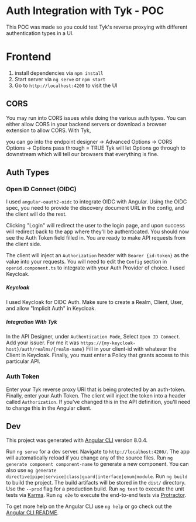 # Auth Integration with Tyk - POC
This POC was made so you could test Tyk's reverse proxying with different authentication types in a UI.

# Frontend

1. install dependencies via `npm install`
2. Start server via `ng serve` or `npm start`
3. Go to `http://localhost:4200` to visit the UI

## CORS
You may run into CORS issues while doing the various auth types.  You can either allow CORS in your backend servers or download a browser extension to allow CORS.  With Tyk, 

you can go into the endpoint designer -> Advanced Options -> CORS Options -> Options pass through = TRUE
Tyk will let Options go through to downstream which will tell our browsers that everything is fine.


## Auth Types
### Open ID Connect (OIDC)
I used `angular-oauth2-oidc` to integrate OIDC with Angular.  Using the OIDC spec, you need to provide the discovery document URL in the config, and the client will do the rest.  

Clicking "Login" will redirect the user to the login page, and upon success will redirect back to the app where they'll be authenticated. 
You should now see the Auth Token field filled in.  You are ready to make API requests from the client side.

The client will inject an `Authorization` header with `Bearer {id-token}` as the value into your requests.
You will need to edit the `Config` section in `openid.component.ts` to integrate with your Auth Provider of choice.  I used Keycloak.

##### Keycloak
I used Keycloak for OIDC Auth.  Make sure to create a Realm, Client, User, and allow "Implicit Auth" in Keycloak.
##### Integration With Tyk
In the API Designer, under `Authentication Mode`, Select `Open ID Connect`. Add your issuer.  For me it was `https://{my-keycloak-host}/auth/realms/{realm-name}`
Fill in your client-id with whatever the Client in Keycloak.  Finally, you must enter a Policy that grants access to this particular API.

### Auth Token
Enter your Tyk reverse proxy URI that is being protected by an auth-token.  Finally, enter your Auth Token.
The client will inject the token into a header called `Authorization`.  If you've changed this in the API definition, you'll need to change this in the Angular client.

## Dev
This project was generated with [Angular CLI](https://github.com/angular/angular-cli) version 8.0.4.

Run `ng serve` for a dev server. Navigate to `http://localhost:4200/`. The app will automatically reload if you change any of the source files.
Run `ng generate component component-name` to generate a new component. You can also use `ng generate directive|pipe|service|class|guard|interface|enum|module`.
Run `ng build` to build the project. The build artifacts will be stored in the `dist/` directory. Use the `--prod` flag for a production build.
Run `ng test` to execute the unit tests via [Karma](https://karma-runner.github.io).
Run `ng e2e` to execute the end-to-end tests via [Protractor](http://www.protractortest.org/).

To get more help on the Angular CLI use `ng help` or go check out the [Angular CLI README](https://github.com/angular/angular-cli/blob/master/README.md).

